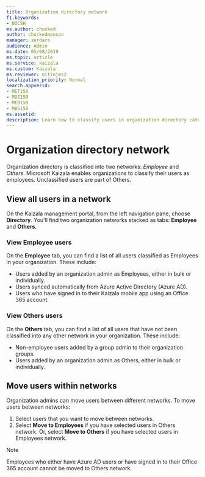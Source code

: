 ```yaml
---
title: Organization directory network
f1.keywords:
- NOCSH
ms.author: chucked
author: chuckedmonson
manager: serdars
audience: Admin
ms.date: 05/08/2019
ms.topic: article
ms.service: kaizala
ms.custom: Kaizala
ms.reviewer: nitinjms2
localization_priority: Normal
search.appverid:
- MET150
- MOE150
- MED150
- MBS150
ms.assetid: 
description: Learn how to classify users in organization directory categories.
---
```


# Organization directory network 

Organization directory is classified into two networks: *Employee* and *Others*. Microsoft Kaizala enables organizations to classify their users as employees. Unclassified users are part of Others.

## View all users in a network
On the Kaizala management portal, from the left navigation pane, choose **Directory**. You'll find two organization networks stacked as tabs: **Employee** and **Others**.

### View Employee users

On the **Employee** tab, you can find a list of all users classified as Employees in your organization. These include:

- Users added by an organization admin as Employees, either in bulk or individually.
- Users synced automatically from Azure Active Directory (Azure AD).
- Users who have signed in to their Kaizala mobile app using an Office 365 account.

### View Others users

On the **Others** tab, you can find a list of all users that have not been classified into any other network in your organization. These include:

- Non-employee users added by a group admin to their organization groups.
- Users added by an organization admin as Others, either in bulk or individually.

## Move users within networks

Organization admins can move users between different networks. To move users between networks:

1. Select users that you want to move between networks.
2. Select **Move to Employees** if you have selected users in Others network. Or, select **Move to Others** if you have selected users in Employees network.

> [!NOTE]
> Employees who either have Azure AD users or have signed in to their Office 365 account cannot be moved to Others network.